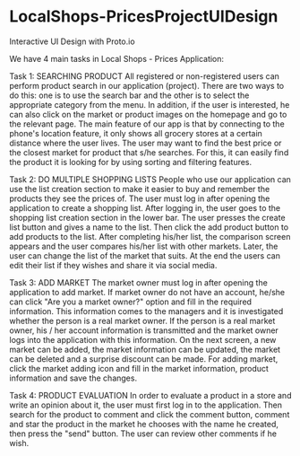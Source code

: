 # LocalShops-PricesProjectUIDesign
Interactive UI Design with Proto.io

We have 4 main tasks in Local Shops - Prices Application:

Task 1: SEARCHING PRODUCT
All registered or non-registered users can perform product search in our application (project). There are two ways to do this: one is to use the search bar and the other is to select the appropriate category from the menu. In addition, if the user is interested, he can also click on the market or product images on the homepage and go to the relevant page. The main feature of our app is that by connecting to the phone's location feature, it only shows all grocery stores at a certain distance where the user lives. The user may want to find the best price or the closest market for product that s/he searches. For this, it can easily find the product it is looking for by using sorting and filtering features.

Task 2: DO MULTIPLE SHOPPING LISTS
People who use our application can use the list creation section to make it easier to buy and remember the products they see the prices of. The user must log in after opening the application to create a shopping list. After logging in, the user goes to the shopping list creation section in the lower bar. The user presses the create list button and gives a name to the list. Then click the add product button to add products to the list. After completing his/her list, the comparison screen appears and the user compares his/her list with other markets. Later, the user can change the list of the market that suits. At the end the users can edit their list if they wishes and share it via social media.

Task 3: ADD MARKET
The market owner must log in after opening the application to add market. If market owner do not have an account, he/she can click "Are you a market owner?" option and fill in the required information. This information comes to the managers and it is investigated whether the person is a real market owner. If the person is a real market owner, his / her account information is transmitted and the market owner logs into the application with this information. On the next screen, a new market can be added, the market information can be updated, the market can be deleted and a surprise discount can be made. For adding market, click the market adding icon and fill in the market information, product information and save the changes.

Task 4: PRODUCT EVALUATION
In order to evaluate a product in a store and write an opinion about it, the user must first log in to the application. Then search for the product to comment and click the comment button, comment and star the product in the market he chooses with the name he created, then press the "send" button. The user can review other comments if he wish.
